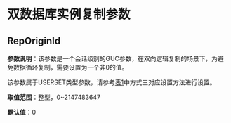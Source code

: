 # 双数据库实例复制参数<a name="ZH-CN_TOPIC_0311767368"></a>

## RepOriginId<a name="section1622281914212"></a>

**参数说明**：该参数是一个会话级别的GUC参数，在双向逻辑复制的场景下，为避免数据循环复制，需要设置为一个非0的值。

该参数属于USERSET类型参数，请参考[表1](../DatabaseAdministrationGuide/重设参数.md#zh-cn_topic_0283137176_zh-cn_topic_0237121562_zh-cn_topic_0059777490_t91a6f212010f4503b24d7943aed6d846)中方式三对应设置方法进行设置。

**取值范围**：整型，0\~2147483647‬

**默认值**：0